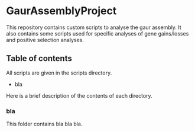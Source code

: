# GaurAssemblyProject
This repository contains custom scripts to analyse the gaur assembly. It also contains some scripts used for specific analyses of gene gains/losses and positive selection analyses.

## Table of contents
All scripts are given in the scripts directory.
* bla

Here is a brief description of the contents of each directory.

### bla
This folder contains bla bla bla.
